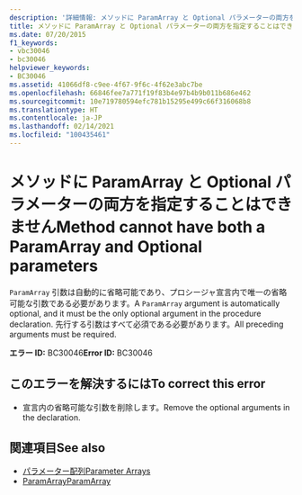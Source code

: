 ```yaml
---
description: '詳細情報: メソッドに ParamArray と Optional パラメーターの両方を指定することはできません'
title: メソッドに ParamArray と Optional パラメーターの両方を指定することはできません
ms.date: 07/20/2015
f1_keywords:
- vbc30046
- bc30046
helpviewer_keywords:
- BC30046
ms.assetid: 41066df8-c9ee-4f67-9f6c-4f62e3abc7be
ms.openlocfilehash: 66846fee7a771f19f83b4e97b4b9b011b686e462
ms.sourcegitcommit: 10e719780594efc781b15295e499c66f316068b8
ms.translationtype: HT
ms.contentlocale: ja-JP
ms.lasthandoff: 02/14/2021
ms.locfileid: "100435461"
---
```

# <a name="method-cannot-have-both-a-paramarray-and-optional-parameters"></a><span data-ttu-id="598bb-103">メソッドに ParamArray と Optional パラメーターの両方を指定することはできません</span><span class="sxs-lookup"><span data-stu-id="598bb-103">Method cannot have both a ParamArray and Optional parameters</span></span>

<span data-ttu-id="598bb-104">`ParamArray` 引数は自動的に省略可能であり、プロシージャ宣言内で唯一の省略可能な引数である必要があります。</span><span class="sxs-lookup"><span data-stu-id="598bb-104">A `ParamArray` argument is automatically optional, and it must be the only optional argument in the procedure declaration.</span></span> <span data-ttu-id="598bb-105">先行する引数はすべて必須である必要があります。</span><span class="sxs-lookup"><span data-stu-id="598bb-105">All preceding arguments must be required.</span></span>  
  
 <span data-ttu-id="598bb-106">**エラー ID:** BC30046</span><span class="sxs-lookup"><span data-stu-id="598bb-106">**Error ID:** BC30046</span></span>  
  
## <a name="to-correct-this-error"></a><span data-ttu-id="598bb-107">このエラーを解決するには</span><span class="sxs-lookup"><span data-stu-id="598bb-107">To correct this error</span></span>  
  
- <span data-ttu-id="598bb-108">宣言内の省略可能な引数を削除します。</span><span class="sxs-lookup"><span data-stu-id="598bb-108">Remove the optional arguments in the declaration.</span></span>  
  
## <a name="see-also"></a><span data-ttu-id="598bb-109">関連項目</span><span class="sxs-lookup"><span data-stu-id="598bb-109">See also</span></span>

- [<span data-ttu-id="598bb-110">パラメーター配列</span><span class="sxs-lookup"><span data-stu-id="598bb-110">Parameter Arrays</span></span>](../programming-guide/language-features/procedures/parameter-arrays.md)
- [<span data-ttu-id="598bb-111">ParamArray</span><span class="sxs-lookup"><span data-stu-id="598bb-111">ParamArray</span></span>](../language-reference/modifiers/paramarray.md)
